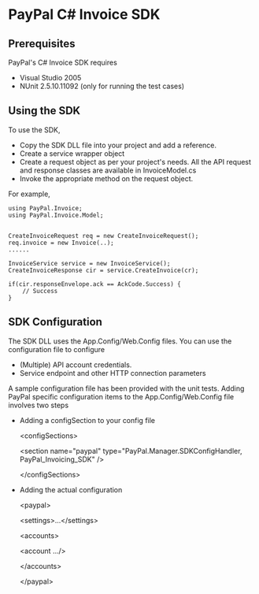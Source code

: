 PayPal C# Invoice SDK
======================

Prerequisites
-------------

PayPal's C# Invoice SDK requires 

 * Visual Studio 2005
 * NUnit 2.5.10.11092 (only for running the test cases) 
  

Using the SDK
-------------

To use the SDK, 

 * Copy the SDK DLL file into your project and add a reference.
 * Create a service wrapper object
 * Create a request object as per your project's needs. All the API request and response classes are available in InvoiceModel.cs
 * Invoke the appropriate method on the request object.


For example,

	using PayPal.Invoice;
	using PayPal.Invoice.Model;


	CreateInvoiceRequest req = new CreateInvoiceRequest();
	req.invoice = new Invoice(..);
	......

	InvoiceService service = new InvoiceService();
	CreateInvoiceResponse cir = service.CreateInvoice(cr);
 
	if(cir.responseEnvelope.ack == AckCode.Success) {
		// Success
	}
  
 

SDK Configuration
-----------------

The SDK DLL uses the App.Config/Web.Config files. You can use the configuration file to configure

 * (Multiple) API account credentials.
 * Service endpoint and other HTTP connection parameters 


A sample configuration file has been provided with the unit tests. Adding PayPal specific configuration items to the App.Config/Web.Config file involves two steps

 * Adding a configSection to your config file

    &lt;configSections&gt;

      &lt;section name="paypal" type="PayPal.Manager.SDKConfigHandler, PayPal_Invoicing_SDK" /&gt;

    &lt;/configSections&gt;

 * Adding the actual configuration 

    &lt;paypal&gt;  

      &lt;settings&gt;...&lt;/settings&gt;

      &lt;accounts&gt;

      &lt;account .../&gt;

      &lt;/accounts&gt;

    &lt;/paypal&gt;